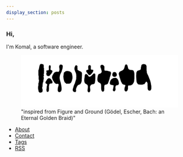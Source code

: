 ```yaml
---
display_section: posts
---
```


### Hi, 
I'm Komal, a software engineer.


<figure>
  <img style="max-width: 100%; width: auto; height: auto; border: 0px; box-shadow: 0 0 0" src="komal.png"">
  <figcaption>
  <medium>
    "inspired from Figure and Ground (Gödel, Escher, Bach: an Eternal Golden Braid)"
  </medium>
  </figcaption>
</figure>


* [About](/about)
* [Contact](/contact)
* [Tags](/tags)
* [RSS](/posts/index.xml)


<script async defer src="https://www.recurse-scout.com/loader.js?t=e057e5f010b860e1385cf8b431774016"></script>
<div class="rc-scout"></div>